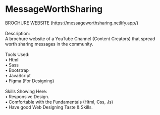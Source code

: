 # MessageWorthSharing
BROCHURE WEBSITE (https://messageworthsharing.netlify.app/)
<br>
<br>
Description:<br>
A brochure website of a YouTube Channel (Content Creators) that spread worth sharing messages in the community.
<br>
<br>
Tools Used:<br>
•	  Html<br>
•	  Sass<br>
•	  Bootstrap<br>
•	  JavaScript<br>
•	  Figma (For Designing)
<br>
<br>
Skills Showing Here:<br>
•	  Responsive Design.<br>
•	  Comfortable with the Fundamentals (Html, Css, Js)<br>
•	  Have good Web Designing Taste & Skills.

